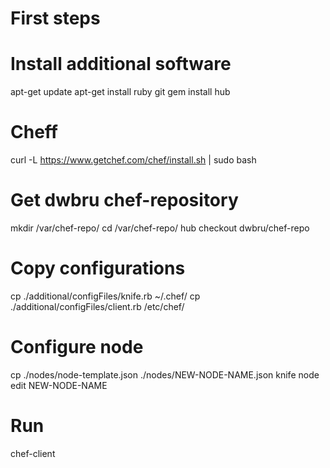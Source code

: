 First steps
===========

# Install additional software
apt-get update
apt-get install ruby git
gem install hub

# Cheff
curl -L https://www.getchef.com/chef/install.sh | sudo bash

# Get dwbru chef-repository
mkdir /var/chef-repo/
cd /var/chef-repo/
hub checkout dwbru/chef-repo

# Copy configurations
cp ./additional/configFiles/knife.rb ~/.chef/
cp ./additional/configFiles/client.rb /etc/chef/

# Configure node
cp ./nodes/node-template.json ./nodes/NEW-NODE-NAME.json
knife node edit NEW-NODE-NAME

# Run
chef-client

